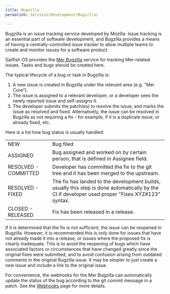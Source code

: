 ```yaml
---
title: Bugzilla
permalink: Services/Development/Bugzilla/

---
```


Bugzilla is an issue tracking service developed by Mozilla. Issue
tracking is an essential part of software development, and Bugzilla
provides a means of having a centrally-controlled issue tracker to allow
multiple teams to create and monitor issues for a software product.

Sailfish OS provides the [Mer Bugzilla](https://bugs.merproject.org/)
service for tracking Mer-related issues. Tasks and bugs should be
created here.

The typical lifecycle of a bug or task in Bugzilla is:

1.  A new issue is created in Bugzilla under the relevant area (e.g.
    "Mer Core").
2.  The issue is assigned to a relevant developer, or a developer sees
    the newly reported issue and self-assigns it.
3.  The developer submits the patch(es) to resolve the issue, and marks
    the issue as resolved and fixed. Alternatively, the issue can be
    resolved in Bugzilla as not requiring a fix - for example, if it is
    a duplicate issue, or already fixed, etc.

Here is a list how bug status is usually handled:

|                      |                                                                                                                                                   |
| -------------------- | ------------------------------------------------------------------------------------------------------------------------------------------------- |
| NEW                  | Bug filed                                                                                                                                         |
| ASSIGNED             | Bug assigned and worked on by certain person, that is defined in Assignee field.                                                                  |
| RESOLVED - COMMITTED | Developer has committed the fix to the git tree and it has been merged to the upstream.                                                           |
| RESOLVED - FIXED     | The fix has landed to the development builds, usually this step is done automatically by the CI if developer used proper "Fixes XYZ\#123" syntax. |
| CLOSED - RELEASED    | Fix has been released in a release.                                                                                                               |

If it is determined that the fix is not sufficient, the issue can be
reopened in Bugzilla. However, it is recommended this is only done for
issues that have not already made it into a release, or issues where the
proposed fix is clearly inadequate. This is to avoid the reopening of
bugs which have associated factors or circumstances that have changed
greatly since the original fixes were submitted, and to avoid confusion
arising from outdated comments in the original Bugzilla issue. It may be
simpler to just create a new issue and include a link to the original
issue.

For convenience, the webhooks for the Mer Bugzilla can automatically
update the status of the bug according to the git commit message in a
patch. See the [Webhooks](/Services/Development/Webhooks) page for more details.
